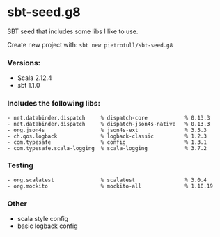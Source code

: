# sbt-seed.g8
SBT seed that includes some libs I like to use.

Create new project with:
`sbt new pietrotull/sbt-seed.g8`

### Versions:
- Scala 2.12.4
- sbt 1.1.0

### Includes the following libs:
```
- net.databinder.dispatch     % dispatch-core            % 0.13.3
- net.databinder.dispatch     % dispatch-json4s-native   % 0.13.3
- org.json4s                  % json4s-ext               % 3.5.3
- ch.qos.logback              % logback-classic          % 1.2.3
- com.typesafe                % config                   % 1.3.1
- com.typesafe.scala-logging  % scala-logging            % 3.7.2
```

### Testing
```
- org.scalatest               % scalatest                % 3.0.4
- org.mockito                 % mockito-all              % 1.10.19
```

### Other
- scala style config
- basic logback config
